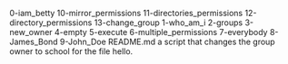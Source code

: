 0-iam_betty 10-mirror_permissions 11-directories_permissions 12-directory_permissions 13-change_group 1-who_am_i 2-groups 3-new_owner 4-empty 5-execute 6-multiple_permissions 7-everybody 8-James_Bond 9-John_Doe README.md  a script that changes the group owner to school for the file hello.
